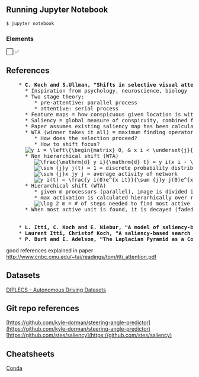 ## Running Jupyter Notebook
```sh
$ jupyter notebook
```
### Elements
⬜️ ✅

## References
<!DOCTYPE html>
<meta charset="utf-8">
<body>
<pre>
    * <b>C. Koch and S.Ullman, "Shifts in selective visual attention. Towards the underlying neural circuitry," in <i>Human Neurobiology</i>, 1985.</b>
      * Inspiration from psychology, neuroscience, biology
      * Two stage theory:
         * pre-attentive: parallel process
         * attentive: serial process
      * Feature maps = how conspicuous given location is with respect to a feature
      * Saliency = global measure of conspicuity, combined feature maps
      * Paper assumes existing saliency map has been calculated
      * WTA (winner takes it all) = maximum finding operator, used for finding most active location
         * How does the selection proceed?
         * How to shift focus?
      <img src="https://latex.codecogs.com/gif.latex?y_i&space;=&space;\left\{\begin{matrix}&space;0,&space;&&space;x_i&space;<&space;\underset{j}{\max}&space;\&space;x_j&space;\\&space;f(x_i),&space;&&space;x_i&space;=&space;\underset{j}{\max}&space;\&space;x_j&space;\end{matrix}\right." title="y_i = \left\{\begin{matrix} 0, & x_i < \underset{j}{\max} \ x_j \\ f(x_i), & x_i = \underset{j}{\max} \ x_j \end{matrix}\right." />
      * Non hierarchical shift (WTA)
         <img src="https://latex.codecogs.com/gif.latex?\frac{\mathrm{d}&space;y_i}{\mathrm{d}&space;t}&space;=&space;y_i(x_i&space;-&space;\sum_{j}x_jy_j)&space;\\" title="\frac{\mathrm{d} y_i}{\mathrm{d} t} = y_i(x_i - \sum_{j}x_jy_j) \\" /> = state equation
         <img src="https://latex.codecogs.com/gif.latex?\sum_{j}y_j(t)&space;=&space;1" title="\sum_{j}y_j(t) = 1" /> = discrete probability distribution over outputs
         <img src="https://latex.codecogs.com/gif.latex?\sum_{j}x_jy_j" title="\sum_{j}x_jy_j" /> = average activity of network
         <img src="https://latex.codecogs.com/gif.latex?y_i(t)&space;=&space;\frac{y_i(0)e^{x_it}}{\sum_{j}y_j(0)e^{x_jt}}" title="y_i(t) = \frac{y_i(0)e^{x_it}}{\sum_{j}y_j(0)e^{x_jt}}" /> = solution
      * Hierarchical shift (WTA)
         * given m processors (parallel), image is divided into m regions (regions are indexed)
         * max activation is calculated hierarhically over regions
         <img src="https://latex.codecogs.com/gif.latex?\log_2&space;m" title="\log_2 m" /> = # of steps needed to find most active unit. (binary tree)
      * When most active unit is found, it is decayed (faded) -> new unit will become most active and focus will be shifted
    <b></b>
    <b></b>
    * <b>L. Itti, C. Koch and E. Niebur, "A model of saliency-based visual attention for rapid scene analysis," in <i>IEEE Transactions on Pattern Analysis and Machine Intelligence</i>, 1998.</b>
    * <b>Laurent Itti, Christof Koch, "A saliency-based search mechanism for overt and covert shifts of visual attention," in <i>Vision Research</i>, Volume 40, 2000.</b>
    * <b>P. Burt and E. Adelson, "The Laplacian Pyramid as a Compact Image Code," in <i>IEEE Transactions on Communications</i>, April 1983.</b>
</pre>
</body>
</html>

good references explained in paper http://www.cnbc.cmu.edu/~tai/readings/tom/itti_attention.pdf

## Datasets
[DIPLECS - Autonomous Driving Datasets](https://cvssp.org/data/diplecs/)

## Git repo references
[https://github.com/kyle-dorman/steering-angle-predictor](https://github.com/kyle-dorman/steering-angle-predictor) <br>
[https://github.com/stes/saliency](https://github.com/stes/saliency)

## Cheatsheets
[Conda](https://docs.conda.io/projects/conda/en/4.6.0/_downloads/52a95608c49671267e40c689e0bc00ca/conda-cheatsheet.pdf)
